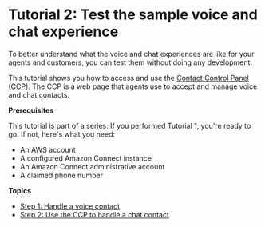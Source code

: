 # Tutorial 2: Test the sample voice and chat experience<a name="tutorial1-explore-voice-and-chat"></a>

To better understand what the voice and chat experiences are like for your agents and customers, you can test them without doing any development\. 

This tutorial shows you how to access and use the [Contact Control Panel \(CCP\)](agent-user-guide.md)\. The CCP is a web page that agents use to accept and manage voice and chat contacts\.

**Prerequisites**

This tutorial is part of a series\. If you performed Tutorial 1, you're ready to go\. If not, here's what you need:
+ An AWS account
+ A configured Amazon Connect instance
+ An Amazon Connect administrative account
+ A claimed phone number

**Topics**
+ [Step 1: Handle a voice contact](tutorial1-explore-voice.md)
+ [Step 2: Use the CCP to handle a chat contact](tutorial1-test-2.md)